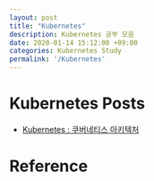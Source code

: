 ```yaml
---
layout: post
title: "Kubernetes"
description: Kubernetes 공부 모음
date: 2020-01-14 15:12:00 +09:00
categories: Kubernetes Study
permalink: '/Kubernetes'
---
```


# Kubernetes Posts
- [Kubernetes : 쿠버네티스 아키텍처](https://yoowonyoung.github.io/posts/Kubernetes-01/)


# Reference

